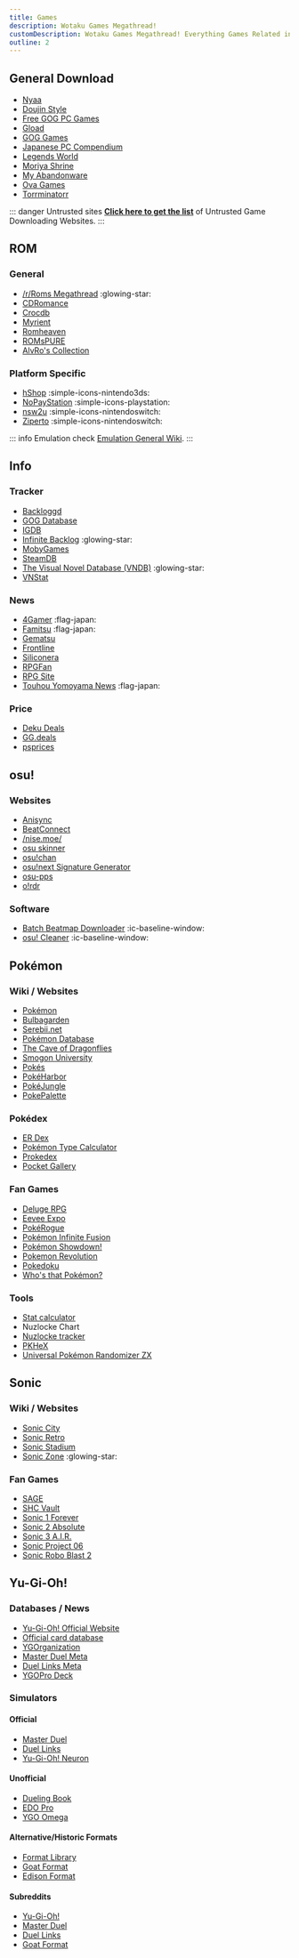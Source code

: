 ```yaml
---
title: Games
description: Wotaku Games Megathread!
customDescription: Wotaku Games Megathread! Everything Games Related in One Page.
outline: 2
---
```


<GradientCard title="ゲーム" tag="Games" description="Everything Games Related in One Page!" theme="turquoise"/>


## General Download

- [Nyaa](https://nyaa.si/?f=0&c=6_2&q=)  <Badge type="green" text="SFW" />
- [Doujin Style](https://doujinstyle.com/) <Badge type="info" text="Doujin" />
- [Free GOG PC Games](https://freegogpcgames.com/)
- [Gload](https://gload.to/)
- [GOG Games](https://gog-games.to/)
- [Japanese PC Compendium](https://japanesepccompendium.blogspot.com/)
- [Legends World](https://legendsworld.net/main/legendsworld/)
- [Moriya Shrine](https://moriyashrine.org/) <Badge type="info" text="Touhou" />
- [My Abandonware](https://www.myabandonware.com/)
- [Ova Games](https://www.ovagames.com/)
- [Torrminatorr](https://torrminatorr.com/) <Badge type="info" text="Needs Account" />

::: danger Untrusted sites
[**Click here to get the list**](https://rentry.org/pgames#untrusted-sites) of Untrusted Game Downloading Websites.
:::

## ROM


### General
- [/r/Roms Megathread](https://r-roms.github.io/) :glowing-star:
- [CDRomance](https://cdromance.com/)
- [Crocdb](https://crocdb.net/)
- [Myrient](https://myrient.erista.me/)
- [Romheaven](https://romheaven.com/) <Badge type="info" text="2" link="https://romheaven.su/" />
- [ROMsPURE](https://romspure.cc/roms)
- [AlvRo's Collection](https://docs.google.com/spreadsheets/d/19tAZ1KNEUZ58e-4kPJGh947alDb1oyrNpzcnCLk7DEE/pubhtml)

### Platform Specific
- [hShop](https://hshop.erista.me/) :simple-icons-nintendo3ds:
- [NoPayStation](https://nopaystation.com/) :simple-icons-playstation:
- [nsw2u](https://nsw2u.xyz/) :simple-icons-nintendoswitch:
- [Ziperto](https://www.ziperto.com/) :simple-icons-nintendoswitch:


::: info Emulation
check [Emulation General Wiki](https://emulation.gametechwiki.com/index.php/Main_Page).
:::

## Info

### Tracker

- [Backloggd](https://www.backloggd.com/)
- [GOG Database](https://www.gogdb.org/)
- [IGDB](https://www.igdb.com/)
- [Infinite Backlog](https://infinitebacklog.net/) :glowing-star:
- [MobyGames](https://www.mobygames.com/)
- [SteamDB](https://steamdb.info/)
- [The Visual Novel Database (VNDB)](https://vndb.org/) :glowing-star:
- [VNStat](https://vnstat.net/)

### News

- [4Gamer](https://www.4gamer.net/) :flag-japan:
- [Famitsu](https://www.famitsu.com/) :flag-japan:
- [Gematsu](https://www.gematsu.com/)
- [Frontline](https://www.frontlinejp.net/)
- [Siliconera](https://www.siliconera.com/)
- [RPGFan](https://www.rpgfan.com/) 
- [RPG Site](https://www.rpgsite.net/)
- [Touhou Yomoyama News](https://touhou-project.news/) :flag-japan:

### Price
- [Deku Deals](https://www.dekudeals.com/)
- [GG.deals](https://gg.deals/)
- [psprices](https://psprices.com/)


## osu!

### Websites
- [Anisync](https://anisync.live/)
- [BeatConnect](https://beatconnect.io/)
- [/nise.moe/](https://nise.moe/)
- [osu skinner](https://osuskinner.com/)
- [osu!chan](https://osuchan.syrin.me/)
- [osu!next Signature Generator](https://lemmmy.pw/osusig/)
- [osu-pps](https://osu-pps.com)
- [o!rdr](https://ordr.issou.best/)

### Software
- [Batch Beatmap Downloader](https://github.com/nzbasic/batch-beatmap-downloader) :ic-baseline-window:
- [osu! Cleaner](https://github.com/TCNOco/TcNo-osu-Cleaner) :ic-baseline-window:

## Pokémon

### Wiki / Websites

- [Pokémon](https://www.pokemon.com/us) <Badge type="info" text="Official" />
- [Bulbagarden](https://bulbagarden.net/) <Badge type="info" icon="i-ic-sharp-catching-pokemon" text="Dex" link="https://bulbapedia.bulbagarden.net/wiki/List_of_Pok%C3%A9mon_by_National_Pok%C3%A9dex_number" />
- [Serebii.net](https://www.serebii.net/) <Badge type="info" icon="i-ic-sharp-catching-pokemon" text="Dex" link="https://www.serebii.net/pokemon/" />
- [Pokémon Database](https://pokemondb.net/) <Badge type="info" icon="i-ic-sharp-catching-pokemon" text="Dex" link="https://pokemondb.net/pokedex" />
- [The Cave of Dragonflies](https://www.dragonflycave.com/)
- [Smogon University](https://www.smogon.com/) <Badge type="info" icon="i-ic-sharp-catching-pokemon" text="Dex" link="https://www.smogon.com/dex/" />
- [Pokés](https://www.pokeos.com/) <Badge type="info" icon="i-ic-sharp-catching-pokemon" text="Dex" link="https://www.pokeos.com/dex/" />
- [PokéHarbor](https://www.pokeharbor.com/) <Badge type="info" text="Download" />
- [PokéJungle](https://pokejungle.net/)
- [PokePalette](https://pokemonpalette.com/)

### Pokédex
- [ER Dex](https://ydarissep.github.io/Elite-Redux-Pokedex/)
- [Pokémon Type Calculator](https://www.pkmn.help/pokedex/)
- [Prokedex](https://play.google.com/store/apps/details?id=com.locuthor.prodex) <Badge type="info" text="Android" />
- [Pocket Gallery](https://play.google.com/store/apps/details?id=com.eurekaffeine.pokedex) <Badge type="info" text="Android" />

### Fan Games
- [Deluge RPG](https://www.delugerpg.com/)
- [Eevee Expo](https://eeveeexpo.com/)
- [PokéRogue](https://pokerogue.net/) <Badge type="info" icon="i-octicon-mark-github" text="GitHub" link="https://github.com/pagefaultgames/pokerogue" />
- [Pokémon Infinite Fusion](https://infinitefusion.fandom.com/wiki/Pok%C3%A9mon_Infinite_Fusion_Wiki)
- [Pokémon Showdown!](https://play.pokemonshowdown.com/) <Badge type="info" icon="i-ic-sharp-catching-pokemon" text="Dex" link="https://dex.pokemonshowdown.com/" />
- [Pokemon Revolution](https://pokemonrevolution.net/home)
- [Pokedoku](https://pokedoku.com/)
- [Who's that Pokémon?](https://gearoid.me/pokemon/)


### Tools
- [Stat calculator](https://veekun.com/dex/gadgets/stat_calculator)
- Nuzlocke Chart <Badge type="tip" icon="i-mdi-android" text="Android" link="https://play.google.com/store/apps/details?id=com.pseudocode.nuzlockechart" /> <Badge type="tip" icon="i-logos-apple-app-store" text="iOS" link="https://apps.apple.com/us/app/nuzlocke-chart/id1573090300" />
- [Nuzlocke tracker](https://nuzlocke.app/)
- [PKHeX](https://github.com/kwsch/PKHeX)
- [Universal Pokémon Randomizer ZX](https://github.com/Ajarmar/universal-pokemon-randomizer-zx/)

## Sonic

### Wiki / Websites
- [Sonic City](https://sonic-city.net/)
- [Sonic Retro](https://info.sonicretro.org/)
- [Sonic Stadium](https://www.sonicstadium.org/)
- [Sonic Zone](https://soniczone.net/index.html) :glowing-star:

### Fan Games
- [SAGE](https://sagexpo.org/)
- [SHC Vault](https://shc.zone/vault/)
- [Sonic 1 Forever](https://teamforeveronline.wixsite.com/home/sonic-1-forever)
- [Sonic 2 Absolute](https://teamforeveronline.wixsite.com/home/sonic-2-absolute)
- [Sonic 3 A.I.R.](https://sonic3air.org/)
- [Sonic Project 06](https://archive.org/details/project-06-silver-release)
- [Sonic Robo Blast 2](https://www.srb2.org/)

## Yu-Gi-Oh!

### Databases / News
- [Yu-Gi-Oh! Official Website](https://www.yugioh-card.com/en/)
- [Official card database](https://www.db.yugioh-card.com/yugiohdb/)
- [YGOrganization](https://ygorganization.com/)
- [Master Duel Meta](https://www.masterduelmeta.com/)
- [Duel Links Meta](https://www.duellinksmeta.com/)
- [YGOPro Deck](https://ygoprodeck.com/) <Badge type="info" icon="i-iconoir-community" text="Forum" link="https://ygoprodeck.com/forum/" /> 

### Simulators

#### Official
- [Master Duel](https://www.konami.com/yugioh/masterduel/us/en/)
- [Duel Links](https://www.konami.com/yugioh/duel_links/en/)
- [Yu-Gi-Oh! Neuron](https://www.konami.com/yugioh/neuron/en/)

#### Unofficial
- [Dueling Book](https://www.duelingbook.com/) <Badge type="info" text="Website" />
- [EDO Pro](https://projectignis.github.io/download.html) <Badge type="info" text="Client" />
- [YGO Omega](https://omega.duelistsunite.org/) <Badge type="info" text="Client" />

#### Alternative/Historic Formats
- [Format Library](https://www.formatlibrary.com/)
- [Goat Format](https://www.goatformat.com/)
- [Edison Format](https://www.edisonformat.com/)

#### Subreddits
- [Yu-Gi-Oh!](https://old.reddit.com/r/yugioh/)
- [Master Duel](https://old.reddit.com/r/masterduel/)
- [Duel Links](https://old.reddit.com/r/DuelLinks/)
- [Goat Format](https://old.reddit.com/r/Goat_Format/)
